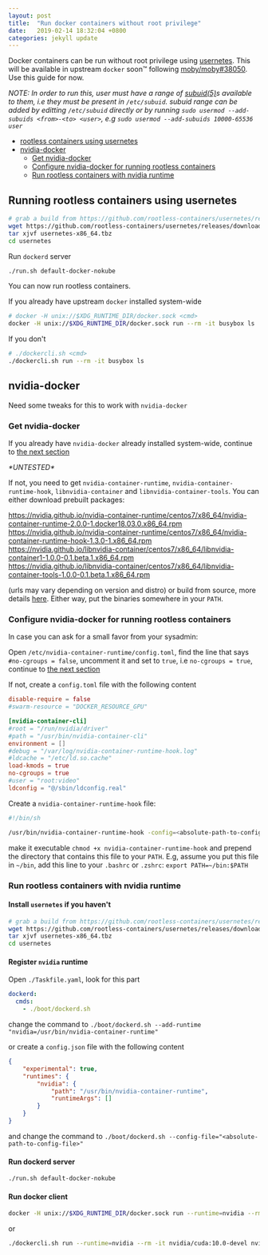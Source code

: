 ```yaml
---
layout: post
title:  "Run docker containers without root privilege"
date:   2019-02-14 18:32:04 +0800
categories: jekyll update
---
```


Docker containers can be run without root privilege using [usernetes](https://github.com/rootless-containers/usernetes). This will be available in upstream `docker` soon™ following [moby/moby#38050](https://github.com/moby/moby/pull/38050). Use this guide for now.

*NOTE: In order to run this, user must have a range of [subuid(5)](http://man7.org/linux/man-pages/man5/subuid.5.html)s available to them, i.e they must be present in `/etc/subuid`. subuid range can be added by editting `/etc/subuid` directly or by running `sudo usermod --add-subuids <from>-<to> <user>`, e.g `sudo usermod --add-subuids 10000-65536 user`*

- [rootless containers using usernetes](#running-rootless-containers-using-usernetes)
- [nvidia-docker](#nvidia-docker)
  - [Get nvidia-docker](#get-nvidia-docker)
  - [Configure nvidia-docker for running rootless containers](#configure-nvidia-docker-for-running-rootless-containers)
  - [Run rootless containers with nvidia runtime](#run-rootless-containers-with-nvidia-runtime)

## Running rootless containers using usernetes

```bash
# grab a build from https://github.com/rootless-containers/usernetes/releases
wget https://github.com/rootless-containers/usernetes/releases/download/v20190212.0/usernetes-x86_64.tbz
tar xjvf usernetes-x86_64.tbz
cd usernetes
```

Run `dockerd` server

```bash
./run.sh default-docker-nokube
```

You can now run rootless containers.

If you already have upstream `docker` installed system-wide

```bash
# docker -H unix://$XDG_RUNTIME_DIR/docker.sock <cmd>
docker -H unix://$XDG_RUNTIME_DIR/docker.sock run --rm -it busybox ls
```

If you don't

```bash
# ./dockercli.sh <cmd>
./dockercli.sh run --rm -it busybox ls
```

## nvidia-docker

Need some tweaks for this to work with `nvidia-docker`

### Get nvidia-docker

If you already have `nvidia-docker` already installed system-wide, continue to [the next section](#configure-nvidia-docker-for-running-rootless-containers)

*\*UNTESTED\**

If not, you need to get `nvidia-container-runtime`, `nvidia-container-runtime-hook`, `libnvidia-container` and `libnvidia-container-tools`. You can either download prebuilt packages:

<https://nvidia.github.io/nvidia-container-runtime/centos7/x86_64/nvidia-container-runtime-2.0.0-1.docker18.03.0.x86_64.rpm>  
<https://nvidia.github.io/nvidia-container-runtime/centos7/x86_64/nvidia-container-runtime-hook-1.3.0-1.x86_64.rpm>  
<https://nvidia.github.io/libnvidia-container/centos7/x86_64/libnvidia-container1-1.0.0-0.1.beta.1.x86_64.rpm>  
<https://nvidia.github.io/libnvidia-container/centos7/x86_64/libnvidia-container-tools-1.0.0-0.1.beta.1.x86_64.rpm>  

(urls may vary depending on version and distro) or build from source, more details [here](https://github.com/NVIDIA/nvidia-container-runtime). Either way, put the binaries somewhere in your `PATH`.

### Configure nvidia-docker for running rootless containers

In case you can ask for a small favor from your sysadmin:

Open `/etc/nvidia-container-runtime/config.toml`, find the line that says `#no-cgroups = false`, uncomment it and set to `true`, i.e `no-cgroups = true`, continue to [the next section](#run-rootless-containers-with-nvidia-runtime)

If not, create a `config.toml` file with the following content

```toml
disable-require = false
#swarm-resource = "DOCKER_RESOURCE_GPU"

[nvidia-container-cli]
#root = "/run/nvidia/driver"
#path = "/usr/bin/nvidia-container-cli"
environment = []
#debug = "/var/log/nvidia-container-runtime-hook.log"
#ldcache = "/etc/ld.so.cache"
load-kmods = true
no-cgroups = true
#user = "root:video"
ldconfig = "@/sbin/ldconfig.real"
```

Create a `nvidia-container-runtime-hook` file:

```sh
#!/bin/sh

/usr/bin/nvidia-container-runtime-hook -config=<absolute-path-to-config.toml> "$@"
```

make it executable `chmod +x nvidia-container-runtime-hook` and prepend the directory that contains this file to your `PATH`. 
E.g, assume you put this file in `~/bin`, add this line to your `.bashrc` or `.zshrc`: `export PATH=~/bin:$PATH`

### Run rootless containers with nvidia runtime

#### Install `usernetes` if you haven't

```bash
# grab a build from https://github.com/rootless-containers/usernetes/releases
wget https://github.com/rootless-containers/usernetes/releases/download/v20190212.0/usernetes-x86_64.tbz
tar xjvf usernetes-x86_64.tbz
cd usernetes
```

#### Register `nvidia` runtime

Open `./Taskfile.yaml`, look for this part

```yaml
dockerd:
  cmds:
    - ./boot/dockerd.sh
```

change the command to `./boot/dockerd.sh --add-runtime "nvidia=/usr/bin/nvidia-container-runtime"`

or create a `config.json` file with the following content

```json
{
    "experimental": true,
    "runtimes": {
        "nvidia": {
            "path": "/usr/bin/nvidia-container-runtime",
            "runtimeArgs": []
        }
    }
}
```

and change the command to `./boot/dockerd.sh --config-file="<absolute-path-to-config-file>"`

#### Run dockerd server

```bash
./run.sh default-docker-nokube
```

#### Run docker client

```bash
docker -H unix://$XDG_RUNTIME_DIR/docker.sock run --runtime=nvidia --rm -it nvidia/cuda:10.0-devel nvidia-smi
```

or

```bash
./dockercli.sh run --runtime=nvidia --rm -it nvidia/cuda:10.0-devel nvidia-smi
```
